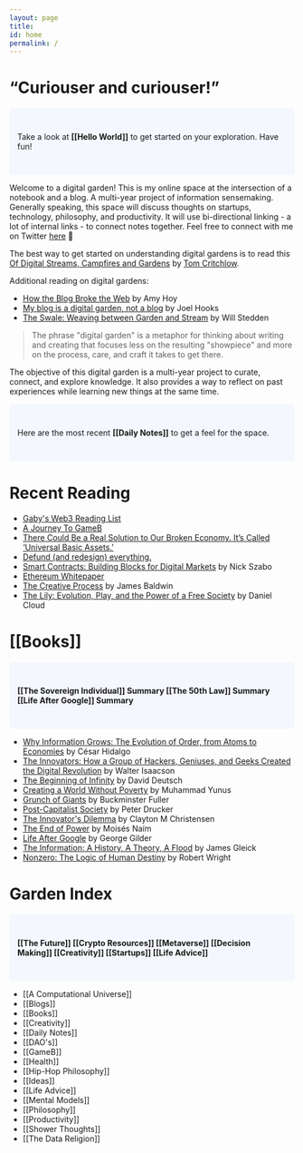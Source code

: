 ```yaml
---
layout: page
title:
id: home
permalink: /
---
```

# “Curiouser and curiouser!”

<p style="padding: 3em 1em; background: #f5f7ff; border-radius: 4px;">
  Take a look at <span style="font-weight: bold">[[Hello World]]</span> to get started on your exploration. Have fun!
</p>

Welcome to a digital garden! This is my online space at the intersection of a notebook and a blog. A multi-year project of information sensemaking. Generally speaking, this space will discuss thoughts on startups, technology, philosophy, and productivity. It will use bi-directional linking - a lot of internal links - to connect notes together. Feel free to connect with me on Twitter [here](https://twitter.com/brandonspiess) 👋

The best way to get started on understanding digital gardens is to read this [Of Digital Streams, Campfires and Gardens](https://tomcritchlow.com/2018/10/10/of-gardens-and-wikis/) by [Tom Critchlow](https://tomcritchlow.com/).

Additional reading on digital gardens:

- [How the Blog Broke the Web](https://stackingthebricks.com/how-blogs-broke-the-web/) by Amy Hoy
- [My blog is a digital garden, not a blog](https://joelhooks.com/digital-garden) by Joel Hooks
- [The Swale: Weaving between Garden and Stream](https://bonkerfield.org/2020/05/swale-garden-stream/) by Will Stedden

> The phrase "digital garden" is a metaphor for thinking about writing and creating that focuses less on the resulting "showpiece" and more on the process, care, and craft it takes to get there.

The objective of this digital garden is a multi-year project to curate, connect, and explore knowledge. It also provides a way to reflect on past experiences while learning new things at the same time.

<p style="padding: 3em 1em; background: #f5f7ff; border-radius: 4px;">
  Here are the most recent <span style="font-weight: bold">[[Daily Notes]]</span> to get a feel for the space.
 </p>

# Recent Reading
- [Gaby's Web3 Reading List](https://www.notion.so/f7050e62461143d49345e7b46eb5576b)
- [A Journey To GameB](https://medium.com/@memetic007/a-journey-to-gameb-4fb13772bcf3)
- [There Could Be a Real Solution to Our Broken Economy. It’s Called ‘Universal Basic Assets.’](https://medium.com/institute-for-the-future/universal-basic-assets-abb08ca2f0fc)
- [Defund (and redesign) everything.](https://medium.com/deep-code/defund-and-redesign-everything-d1b9d674a45d)
- [Smart Contracts: Building Blocks for Digital Markets](https://www.fon.hum.uva.nl/rob/Courses/InformationInSpeech/CDROM/Literature/LOTwinterschool2006/szabo.best.vwh.net/smart_contracts_2.html) by Nick Szabo
- [Ethereum Whitepaper](https://ethereum.org/en/whitepaper/)
- [The Creative Process](https://openspaceofdemocracy.files.wordpress.com/2017/01/baldwin-creative-process.pdf) by James Baldwin
- [The Lily: Evolution, Play, and the Power of a Free Society](https://books.google.com/books/about/The_Lily.html?id=tF4rocKg4egC) by Daniel Cloud

# [[Books]]

 <p style="padding: 3em 1em; background: #f5f7ff; border-radius: 6px;">
  <span style="font-weight: bold">[[The Sovereign Individual]] Summary [[The 50th Law]] Summary [[Life After Google]] Summary</span>
 </p>

- [Why Information Grows: The Evolution of Order, from Atoms to Economies](https://www.amazon.com/Why-Information-Grows-Evolution-Economies/dp/0465096840/ref=tmm_pap_swatch_0?_encoding=UTF8&qid=&sr=) by César Hidalgo
- [The Innovators: How a Group of Hackers, Geniuses, and Geeks Created the Digital Revolution](https://www.amazon.com/Innovators-Hackers-Geniuses-Created-Revolution/dp/1476708703/ref=sr_1_1?crid=2IDMYTLNEJ71D&dchild=1&keywords=the+innovators+walter+isaacson&qid=1615951892&s=books&sprefix=the+innov%2Cstripbooks%2C249&sr=1-1) by Walter Isaacson
- [The Beginning of Infinity](https://www.amazon.com/Beginning-Infinity-Explanations-Transform-World/dp/0143121359/ref=sr_1_1?crid=28IVIRI77PSAG&dchild=1&keywords=the+beginning+of+infinity&qid=1606881119&sprefix=the+begi%2Caps%2C224&sr=8-1) by David Deutsch
- [Creating a World Without Poverty](https://www.amazon.com/Creating-World-Without-Poverty-Capitalism/dp/1586486675/ref=sr_1_1?crid=1YJBEULRHNQH1&dchild=1&keywords=creating+a+world+without+poverty&qid=1606881162&sprefix=creating+a+world+wi%2Caps%2C211&sr=8-1) by Muhammad Yunus
- [Grunch of Giants](https://www.amazon.com/Grunch-Giants-R-Buckminster-Fuller/dp/1607027593/ref=sr_1_2?crid=2EZGQMDGZDSA9&dchild=1&keywords=grunch+of+giants&qid=1606881227&sprefix=grunch+of+%2Caps%2C207&sr=8-2) by Buckminster Fuller
- [Post-Capitalist Society](https://www.amazon.com/dp/0887306616/?coliid=I11AJGWTYLVSTX&colid=88FV17LRWLPN&psc=1&ref_=gv_ov_lig_pi_dp) by Peter Drucker
- [The Innovator's Dilemma](https://www.amazon.com/dp/1633691780/?coliid=I2ESW4H277AMOG&colid=88FV17LRWLPN&psc=1&ref_=gv_ov_lig_pi_dp) by Clayton M Christensen
- [The End of Power](https://www.amazon.com/End-Power-Boardrooms-Battlefields-Churches/dp/0465065694/ref=sr_1_1?dchild=1&keywords=the+end+of+power&qid=1609530007&sr=8-1) by Moisés Naím
- [Life After Google](https://www.amazon.com/Life-After-Google-Blockchain-Economy/dp/1621575764/ref=sr_1_1?crid=2ED89QCOK825T&dchild=1&keywords=life+after+google&qid=1609530109&sprefix=life+after+google%2Caps%2C220&sr=8-1) by George Gilder
- [The Information: A History, A Theory, A Flood](https://www.amazon.com/Information-History-Theory-Flood/dp/1400096235) by James Gleick
- [Nonzero: The Logic of Human Destiny](https://www.amazon.com/dp/0679758941/?coliid=I3VPCTJCAIQ8VX&colid=88FV17LRWLPN&psc=1&ref_=gv_ov_lig_pi_dp) by Robert Wright

# Garden Index
 
 <p style="padding: 3em 1em; background: #f5f7ff; border-radius: 6px;">
  <span style="font-weight: bold">[[The Future]] [[Crypto Resources]] [[Metaverse]] [[Decision Making]] [[Creativity]] [[Startups]] [[Life Advice]]</span>
 </p>
  
  - [[A Computational Universe]]
  - [[Blogs]]
  - [[Books]]
  - [[Creativity]]
  - [[Daily Notes]]
  - [[DAO's]]
  - [[GameB]]
  - [[Health]]
  - [[Hip-Hop Philosophy]]
  - [[Ideas]]
  - [[Life Advice]]
  - [[Mental Models]]
  - [[Philosophy]]
  - [[Productivity]]
  - [[Shower Thoughts]]
  - [[The Data Religion]]


<style>
  .wrapper {
    max-width: 46em;
  }
</style>
